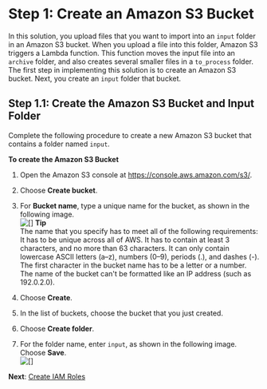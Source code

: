 # Step 1: Create an Amazon S3 Bucket<a name="tutorials-importing-data-create-s3-bucket"></a>

In this solution, you upload files that you want to import into an `input` folder in an Amazon S3 bucket\. When you upload a file into this folder, Amazon S3 triggers a Lambda function\. This function moves the input file into an `archive` folder, and also creates several smaller files in a `to_process` folder\. The first step in implementing this solution is to create an Amazon S3 bucket\. Next, you create an `input` folder that bucket\.

## Step 1\.1: Create the Amazon S3 Bucket and Input Folder<a name="tutorials-importing-data-create-s3-bucket-new-bucket"></a>

Complete the following procedure to create a new Amazon S3 bucket that contains a folder named `input`\.

**To create the Amazon S3 Bucket**

1. Open the Amazon S3 console at [https://console\.aws\.amazon\.com/s3/](https://console.aws.amazon.com/s3/)\.

1. Choose **Create bucket**\.

1. For **Bucket name**, type a unique name for the bucket, as shown in the following image\.  
![\[\]](http://docs.aws.amazon.com/pinpoint/latest/developerguide/images/Data_Importer_Tutorial_Create_Bucket.png)
**Tip**  
The name that you specify has to meet all of the following requirements:  
It has to be unique across all of AWS\.
It has to contain at least 3 characters, and no more than 63 characters\. 
It can only contain lowercase ASCII letters \(a–z\), numbers \(0–9\), periods \(\.\), and dashes \(\-\)\.
The first character in the bucket name has to be a letter or a number\.
The name of the bucket can't be formatted like an IP address \(such as 192\.0\.2\.0\)\.

1. Choose **Create**\.

1. In the list of buckets, choose the bucket that you just created\.

1. Choose **Create folder**\.

1. For the folder name, enter `input`, as shown in the following image\. Choose **Save**\.  
![\[\]](http://docs.aws.amazon.com/pinpoint/latest/developerguide/images/Data_Importer_Tutorial_Create_Folder.png)

**Next**: [Create IAM Roles](tutorials-importing-data-create-iam-roles.md)